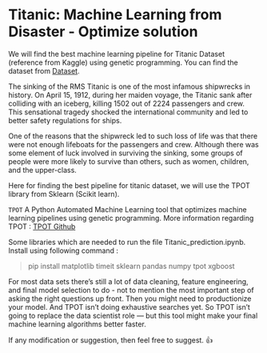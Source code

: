 # Titanic: Machine Learning from Disaster - Optimize solution

We will find the best machine learning pipeline for Titanic Dataset (reference from Kaggle) using genetic programming. You can find the dataset from [Dataset](https://www.kaggle.com/c/titanic/data).

The sinking of the RMS Titanic is one of the most infamous shipwrecks in history.  On April 15, 1912, during her maiden voyage, the Titanic sank after colliding with an iceberg, killing 1502 out of 2224 passengers and crew. This sensational tragedy shocked the international community and led to better safety regulations for ships.

One of the reasons that the shipwreck led to such loss of life was that there were not enough lifeboats for the passengers and crew. Although there was some element of luck involved in surviving the sinking, some groups of people were more likely to survive than others, such as women, children, and the upper-class.

Here for finding the best pipeline for titanic dataset, we will use the TPOT library from Sklearn (Scikit learn). 

`TPOT` A Python Automated Machine Learning tool that optimizes machine learning pipelines using genetic programming. 
More information regarding TPOT : [TPOT Github](https://github.com/EpistasisLab/tpot)

Some libraries which are needed to run the file Titanic_prediction.ipynb. Install using following command :

> pip install matplotlib timeit sklearn pandas numpy tpot xgboost

For most data sets there’s still a lot of data cleaning, feature engineering, and final model selection to do - not to mention the most important step of asking the right questions up front. Then you might need to productionize your model. And TPOT isn’t doing exhaustive searches yet. So TPOT isn’t going to replace the data scientist role — but this tool might make your final machine learning algorithms better faster.

If any modification or suggestion, then feel free to suggest. :+1: 

